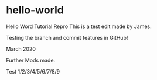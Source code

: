 # hello-world
Hello Word Tutorial Repro
This is a test edit made by James.

Testing the branch and commit features in GitHub!

March 2020

Further Mods made.

Test 1/2/3/4/5/6/7/8/9


